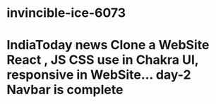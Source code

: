 # invincible-ice-6073
IndiaToday news Clone a WebSite React , JS  CSS use in Chakra UI, responsive in WebSite... 
day-2 Navbar is complete
======

